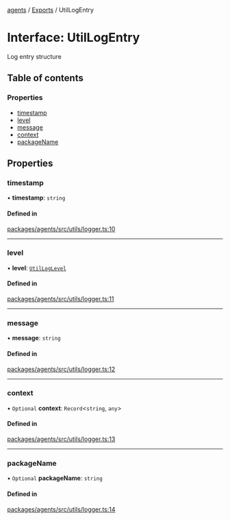 <!-- 
 ⚠️  AUTO-GENERATED FILE - DO NOT EDIT MANUALLY
 This file is automatically generated by scripts/docs-generator.js
 To make changes, edit the source TypeScript files or update the generator script
-->

[agents](../../) / [Exports](../modules) / UtilLogEntry

# Interface: UtilLogEntry

Log entry structure

## Table of contents

### Properties

- [timestamp](UtilLogEntry#timestamp)
- [level](UtilLogEntry#level)
- [message](UtilLogEntry#message)
- [context](UtilLogEntry#context)
- [packageName](UtilLogEntry#packagename)

## Properties

### timestamp

• **timestamp**: `string`

#### Defined in

[packages/agents/src/utils/logger.ts:10](https://github.com/woojubb/robota/blob/1b62bb02b890c71ae884378577a1521b0f8628be/packages/agents/src/utils/logger.ts#L10)

___

### level

• **level**: [`UtilLogLevel`](../modules#utilloglevel)

#### Defined in

[packages/agents/src/utils/logger.ts:11](https://github.com/woojubb/robota/blob/1b62bb02b890c71ae884378577a1521b0f8628be/packages/agents/src/utils/logger.ts#L11)

___

### message

• **message**: `string`

#### Defined in

[packages/agents/src/utils/logger.ts:12](https://github.com/woojubb/robota/blob/1b62bb02b890c71ae884378577a1521b0f8628be/packages/agents/src/utils/logger.ts#L12)

___

### context

• `Optional` **context**: `Record`\<`string`, `any`\>

#### Defined in

[packages/agents/src/utils/logger.ts:13](https://github.com/woojubb/robota/blob/1b62bb02b890c71ae884378577a1521b0f8628be/packages/agents/src/utils/logger.ts#L13)

___

### packageName

• `Optional` **packageName**: `string`

#### Defined in

[packages/agents/src/utils/logger.ts:14](https://github.com/woojubb/robota/blob/1b62bb02b890c71ae884378577a1521b0f8628be/packages/agents/src/utils/logger.ts#L14)
